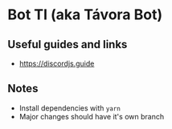 # Bot TI (aka Távora Bot)

## Useful guides and links

- https://discordjs.guide

## Notes

- Install dependencies with `yarn`
- Major changes should have it's own branch
